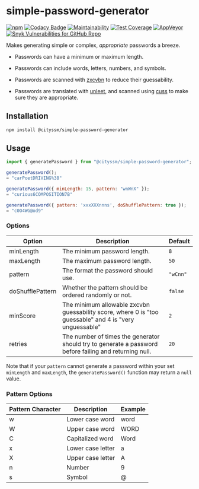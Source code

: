 # simple-password-generator

[![npm](https://img.shields.io/npm/v/@cityssm/simple-password-generator)](https://www.npmjs.com/package/@cityssm/simple-password-generator) [![Codacy Badge](https://img.shields.io/codacy/grade/af55a93d353f4881ad2fdee1c582e495)](https://app.codacy.com/gh/cityssm/simple-password-generator) [![Maintainability](https://img.shields.io/codeclimate/maintainability/cityssm/simple-password-generator)](https://codeclimate.com/github/cityssm/simple-password-generator/maintainability) [![Test Coverage](https://img.shields.io/codeclimate/coverage/cityssm/simple-password-generator)](https://codeclimate.com/github/cityssm/simple-password-generator/test_coverage) [![AppVeyor](https://img.shields.io/appveyor/build/dangowans/simple-password-generator)](https://ci.appveyor.com/project/dangowans/simple-password-generator) [![Snyk Vulnerabilities for GitHub Repo](https://img.shields.io/snyk/vulnerabilities/github/cityssm/simple-password-generator)](https://app.snyk.io/org/cityssm/project/6f305273-35f2-4834-93e3-14c13a413055)

Makes generating simple or complex, _appropriate_ passwords a breeze.

-   Passwords can have a minimum or maximum length.

-   Passwords can include words, letters, numbers, and symbols.

-   Passwords are scanned with [zxcvbn](https://github.com/dropbox/zxcvbn)
    to reduce their guessability.

-   Passwords are translated with [unleet](https://github.com/cityssm/unleet),
    and scanned using [cuss](https://github.com/words/cuss) to
    make sure they are appropriate.

## Installation

```bash
npm install @cityssm/simple-password-generator
```

## Usage

```javascript
import { generatePassword } from "@cityssm/simple-password-generator";

generatePassword();
= "carPoetDRIVING%38"

generatePassword({ minLength: 15, pattern: "wnWnX" });
= "curious6COMPOSITION7B"

generatePassword({ pattern: 'xxxXXXnnns', doShufflePattern: true });
= "c0O4WG@od9"
```

### Options

| Option           | Description                                                                                             | Default  |
| ---------------- | ------------------------------------------------------------------------------------------------------- | -------- |
| minLength        | The minimum password length.                                                                            | `8`      |
| maxLength        | The maximum password length.                                                                            | `50`     |
| pattern          | The format the password should use.                                                                     | `"wCnn"` |
| doShufflePattern | Whether the pattern should be ordered randomly or not.                                                  | `false`  |
| minScore         | The minimum allowable zxcvbn guessability score, where 0 is "too guessable" and 4 is "very unguessable" | `2`      |
| retries          | The number of times the generator should try to generate a password before failing and returning null.  | `20`     |

Note that if your `pattern` cannot generate a password
within your set `minLength` and `maxLength`,
the `generatePassword()` function may return a `null` value.

### Pattern Options

| Pattern Character | Description       | Example |
| ----------------- | ----------------- | ------- |
| w                 | Lower case word   | word    |
| W                 | Upper case word   | WORD    |
| C                 | Capitalized word  | Word    |
| x                 | Lower case letter | a       |
| X                 | Upper case letter | A       |
| n                 | Number            | 9       |
| s                 | Symbol            | @       |
